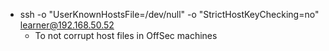 - ssh -o "UserKnownHostsFile=/dev/null" -o "StrictHostKeyChecking=no" learner@192.168.50.52
	- To not corrupt host files in OffSec machines